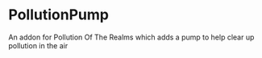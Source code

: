 # PollutionPump

An addon for Pollution Of The Realms which adds a pump to help clear up pollution in the air